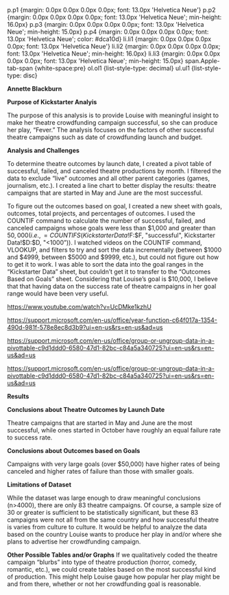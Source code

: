   p.p1 {margin: 0.0px 0.0px 0.0px 0.0px; font: 13.0px 'Helvetica Neue'} p.p2 {margin: 0.0px 0.0px 0.0px 0.0px; font: 13.0px 'Helvetica Neue'; min-height: 16.0px} p.p3 {margin: 0.0px 0.0px 0.0px 0.0px; font: 13.0px 'Helvetica Neue'; min-height: 15.0px} p.p4 {margin: 0.0px 0.0px 0.0px 0.0px; font: 13.0px 'Helvetica Neue'; color: #dca10d} li.li1 {margin: 0.0px 0.0px 0.0px 0.0px; font: 13.0px 'Helvetica Neue'} li.li2 {margin: 0.0px 0.0px 0.0px 0.0px; font: 13.0px 'Helvetica Neue'; min-height: 16.0px} li.li3 {margin: 0.0px 0.0px 0.0px 0.0px; font: 13.0px 'Helvetica Neue'; min-height: 15.0px} span.Apple-tab-span {white-space:pre} ol.ol1 {list-style-type: decimal} ul.ul1 {list-style-type: disc} 

**Annette Blackburn**

  

**Purpose of Kickstarter Analyis**

 The purpose of this analysis is to provide Louise with meaningful insight to make her theatre crowdfunding campaign successful, so she can produce her play, “Fever.” The analysis focuses on the factors of other successful theatre campaigns such as date of crowdfunding launch and budget. 

  

**Analysis and Challenges**

To determine theatre outcomes by launch date, I created a pivot table of successful, failed, and canceled theatre productions by month. I filtered the data to exclude “live” outcomes and all other parent categories (games, journalism, etc.). I created a line chart to better display the results: theatre campaigns that are started in May and June are the most successful.

 To figure out the outcomes based on goal, I created a new sheet with goals, outcomes, total projects, and percentages of outcomes. I used the COUNTIF command to calculate the number of successful, failed, and canceled campaigns whose goals were less than $1,000 and greater than $50,000 (i.e., =COUNTIFS(Kickstarter Data!$F:$F, "successful", Kickstarter Data!$D:$D, "<1000”)). I watched videos on the COUNTIF command, VLOOKUP, and filters to try and sort the data incrementally (between $1000 and $4999, between $5000 and $9999, etc.), but could not figure out how to get it to work. I was able to sort the data into the goal ranges in the “Kickstarter Data” sheet, but couldn’t get it to transfer to the “Outcomes Based on Goals” sheet. Considering that Louise’s goal is $10,000, I believe that that having data on the success rate of theatre campaigns in her goal range would have been very useful.
  

https://www.youtube.com/watch?v=UcDMke1kzhU

https://support.microsoft.com/en-us/office/year-function-c64f017a-1354-490d-981f-578e8ec8d3b9?ui=en-us&rs=en-us&ad=us

https://support.microsoft.com/en-us/office/group-or-ungroup-data-in-a-pivottable-c9d1ddd0-6580-47d1-82bc-c84a5a340725?ui=en-us&rs=en-us&ad=us

https://support.microsoft.com/en-us/office/group-or-ungroup-data-in-a-pivottable-c9d1ddd0-6580-47d1-82bc-c84a5a340725?ui=en-us&rs=en-us&ad=us
    

**Results**

**Conclusions about Theatre Outcomes by Launch Date**

 Theatre campaigns that are started in May and June are the most successful, while ones started in October have roughly an equal failure rate to success rate.


**Conclusions about Outcomes based on Goals**

Campaigns with very large goals (over $50,000) have higher rates of being canceled and higher rates of failure than those with smaller goals.  
    
**Limitations of Dataset**

While the dataset was large enough to draw meaningful conclusions (n>4000), there are only 83 theatre campaigns. Of course, a sample size of 30 or greater is sufficient to be statistically significant, but these 83 campaigns were not all from the same country and how successful theatre is varies from culture to culture. It would be helpful to analyze the data based on the country Louise wants to produce her play in and/or where she plans to advertise her crowdfunding campaign.
    
**Other Possible Tables and/or Graphs**
If we qualitatively coded the theatre campaign “blurbs” into type of theatre production (horror, comedy, romantic, etc.), we could create tables based on the most successful kind of production. This might help Louise gauge how popular her play might be and from there, whether or not her crowdfunding goal is reasonable.